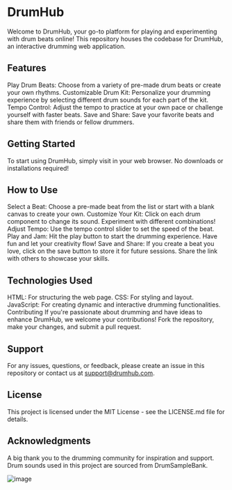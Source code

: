 # DrumHub
Welcome to DrumHub, your go-to platform for playing and experimenting with drum beats online! This repository houses the codebase for DrumHub, an interactive drumming web application.

## Features
Play Drum Beats: Choose from a variety of pre-made drum beats or create your own rhythms.
Customizable Drum Kit: Personalize your drumming experience by selecting different drum sounds for each part of the kit.
Tempo Control: Adjust the tempo to practice at your own pace or challenge yourself with faster beats.
Save and Share: Save your favorite beats and share them with friends or fellow drummers.
 
## Getting Started
To start using DrumHub, simply visit in your web browser. No downloads or installations required!

## How to Use
Select a Beat: Choose a pre-made beat from the list or start with a blank canvas to create your own.
Customize Your Kit: Click on each drum component to change its sound. Experiment with different combinations!
Adjust Tempo: Use the tempo control slider to set the speed of the beat.
Play and Jam: Hit the play button to start the drumming experience. Have fun and let your creativity flow!
Save and Share: If you create a beat you love, click on the save button to store it for future sessions. Share the link with others to showcase your skills.

## Technologies Used
HTML: For structuring the web page.
CSS: For styling and layout.
JavaScript: For creating dynamic and interactive drumming functionalities.
Contributing
If you're passionate about drumming and have ideas to enhance DrumHub, we welcome your contributions! Fork the repository, make your changes, and submit a pull request.

## Support
For any issues, questions, or feedback, please create an issue in this repository or contact us at support@drumhub.com.

## License
This project is licensed under the MIT License - see the LICENSE.md file for details.

## Acknowledgments
A big thank you to the drumming community for inspiration and support.
Drum sounds used in this project are sourced from DrumSampleBank.

![image](https://github.com/Nexuscrafter/Drumming_Site/assets/144047787/4e4a365e-98eb-4359-b986-7fd640fc45b5)
